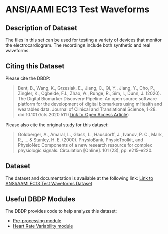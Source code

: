 # ANSI/AAMI EC13 Test Waveforms

## Description of Dataset
The files in this set can be used for testing a variety of devices that monitor the electrocardiogram. The recordings include both synthetic and real waveforms.

## Citing this Dataset
Please cite the DBDP: 

> Bent, B., Wang, K., Grzesiak, E., Jiang, C., Qi, Y., Jiang, Y., Cho, P., Zingler, K., Ogbeide, F.I., Zhao, A., Runge, R., Sim, I., Dunn, J. (2020). The Digital Biomarker      Discovery Pipeline: An open source software platform for the development of digital biomarkers using mHealth and wearables data. Journal of Clinical and Translational Science, 1-28. doi:10.1017/cts.2020.511 ([Link to Open Access Article](https://www.cambridge.org/core/journals/journal-of-clinical-and-translational-science/article/digital-biomarker-discovery-pipeline-an-open-source-software-platform-for-the-development-of-digital-biomarkers-using-mhealth-and-wearables-data/A6696CEF138247077B470F4800090E63))

Please also cite the original study for this dataset: 

> Goldberger, A., Amaral, L., Glass, L., Hausdorff, J., Ivanov, P. C., Mark, R., ... & Stanley, H. E. (2000). PhysioBank, PhysioToolkit, and PhysioNet: Components of a new research resource for complex physiologic signals. Circulation [Online]. 101 (23), pp. e215–e220.

## Dataset
The dataset and documentation is available at the following link: [Link to ANSI/AAMI EC13 Test Waveforms Dataset](https://physionet.org/content/aami-ec13/1.0.0/)

## Useful DBDP Modules
The DBDP provides code to help analyze this dataset: 

* [Pre-processing module](https://github.com/DigitalBiomarkerDiscoveryPipeline/Pre-process)
* [Heart Rate Variability module](https://github.com/DigitalBiomarkerDiscoveryPipeline/Heart-Rate-Variability)
